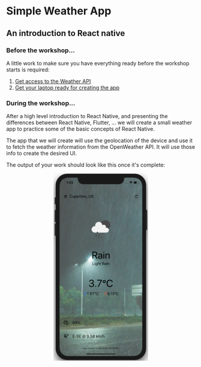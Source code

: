 # Simple Weather App

## An introduction to React native

### Before the workshop...

A little work to make sure you have everything ready before the workshop starts is required:

1. [Get access to the Weather API](./openweather.md)
2. [Get your laptop ready for creating the app](./prerequisites.md)

### During the workshop...

After a high level introduction to React Native, and presenting the differences between React Native, Flutter, ... we will create a small weather app to practice some of the basic concepts of React Native.

The app that we will create will use the geolocation of the device and use it to fetch the weather information from the OpenWeather API. It will use those info to create the desired UI.

The output of your work should look like this once it's complete:

<div width="100%" style="display: flex; justify-content: center"><img src='./assets/appscreen-1.png' height="500"/></div>
